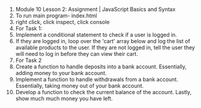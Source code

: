 1. Module 10 Lesson 2: Assignment | JavaScript Basics and Syntax
2. To run main program- index.html
3. right click, click inspect, click console
4. For Task 1:
5. Implement a conditional statement to check if a user is logged in.
6. If they are logged in, loop over the 'cart' array below and log the list of available products to the user. If they are not logged in, tell the user they will need to log in before they can view their cart.
7. For Task 2
8. Create a function to handle deposits into a bank account. Essentially, adding money to your bank account.
9. Implement a function to handle withdrawals from a bank account. Essentially, taking money out of your bank account.
10. Develop a function to check the current balance of the account. Lastly, show much much money you have left.
